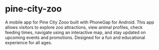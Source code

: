 # pine-city-zoo
  A mobile app for Pine City Zooo built with PhoneGap for Android.         This app allows visitors to explore zoo attractions, view animal profiles,         check feeding times, navigate using an interactive map, and stay updated on upcoming events and promotions.         Designed for a fun and educational experience for all ages.
